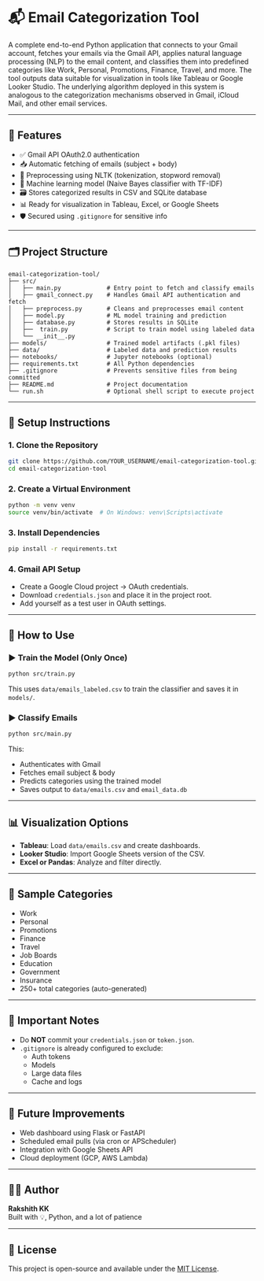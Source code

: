 # 📬 Email Categorization Tool

A complete end-to-end Python application that connects to your Gmail account, fetches your emails via the Gmail API, applies natural language processing (NLP) to the email content, and classifies them into predefined categories like Work, Personal, Promotions, Finance, Travel, and more. The tool outputs data suitable for visualization in tools like Tableau or Google Looker Studio.
The underlying algorithm deployed in this system is analogous to the categorization mechanisms observed in Gmail, iCloud Mail, and other email services. 

---

## 🚀 Features

- ✅ Gmail API OAuth2.0 authentication
- 📥 Automatic fetching of emails (subject + body)
- 🧹 Preprocessing using NLTK (tokenization, stopword removal)
- 🧠 Machine learning model (Naive Bayes classifier with TF-IDF)
- 🗃️ Stores categorized results in CSV and SQLite database
- 📊 Ready for visualization in Tableau, Excel, or Google Sheets
- 🛡️ Secured using `.gitignore` for sensitive info

---

## 🗂️ Project Structure

```
email-categorization-tool/
├── src/
│   ├── main.py             # Entry point to fetch and classify emails
│   ├── gmail_connect.py    # Handles Gmail API authentication and fetch
│   ├── preprocess.py       # Cleans and preprocesses email content
│   ├── model.py            # ML model training and prediction
│   ├── database.py         # Stores results in SQLite
│   ├──  train.py           # Script to train model using labeled data
│   └── __init__.py
├── models/                 # Trained model artifacts (.pkl files)
├── data/                   # Labeled data and prediction results
├── notebooks/              # Jupyter notebooks (optional)
├── requirements.txt        # All Python dependencies
├── .gitignore              # Prevents sensitive files from being committed
├── README.md               # Project documentation
└── run.sh                  # Optional shell script to execute project
```

---

## 🔐 Setup Instructions

### 1. Clone the Repository

```bash
git clone https://github.com/YOUR_USERNAME/email-categorization-tool.git
cd email-categorization-tool
```

### 2. Create a Virtual Environment

```bash
python -m venv venv
source venv/bin/activate  # On Windows: venv\Scripts\activate
```

### 3. Install Dependencies

```bash
pip install -r requirements.txt
```

### 4. Gmail API Setup

- Create a Google Cloud project → OAuth credentials.
- Download `credentials.json` and place it in the project root.
- Add yourself as a test user in OAuth settings.

---

## 🧪 How to Use

### ▶️ Train the Model (Only Once)

```bash
python src/train.py
```

This uses `data/emails_labeled.csv` to train the classifier and saves it in `models/`.

### ▶️ Classify Emails

```bash
python src/main.py
```

This:
- Authenticates with Gmail
- Fetches email subject & body
- Predicts categories using the trained model
- Saves output to `data/emails.csv` and `email_data.db`

---

## 📊 Visualization Options

- **Tableau**: Load `data/emails.csv` and create dashboards.
- **Looker Studio**: Import Google Sheets version of the CSV.
- **Excel or Pandas**: Analyze and filter directly.

---

## 📁 Sample Categories

- Work
- Personal
- Promotions
- Finance
- Travel
- Job Boards
- Education
- Government
- Insurance
- 250+ total categories (auto-generated)

---

## 📌 Important Notes

- Do **NOT** commit your `credentials.json` or `token.json`.
- `.gitignore` is already configured to exclude:
  - Auth tokens
  - Models
  - Large data files
  - Cache and logs

---

## 🧠 Future Improvements

- Web dashboard using Flask or FastAPI
- Scheduled email pulls (via cron or APScheduler)
- Integration with Google Sheets API
- Cloud deployment (GCP, AWS Lambda)

---

## 👨‍💻 Author

**Rakshith KK**  
Built with 💡, Python, and a lot of patience

---

## 📄 License

This project is open-source and available under the [MIT License](LICENSE).
